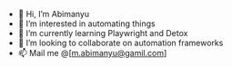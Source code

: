- 👋 Hi, I’m Abimanyu
- 👀 I’m interested in automating things
- 🌱 I’m currently learning Playwright and Detox
- 💞️ I’m looking to collaborate on automation frameworks
- 📫 Mail me @[m.abimanyu@gamil.com]

<!---
Abimanyu3118/Abimanyu3118 is a ✨ special ✨ repository because its `README.md` (this file) appears on your GitHub profile.
You can click the Preview link to take a look at your changes.
--->
